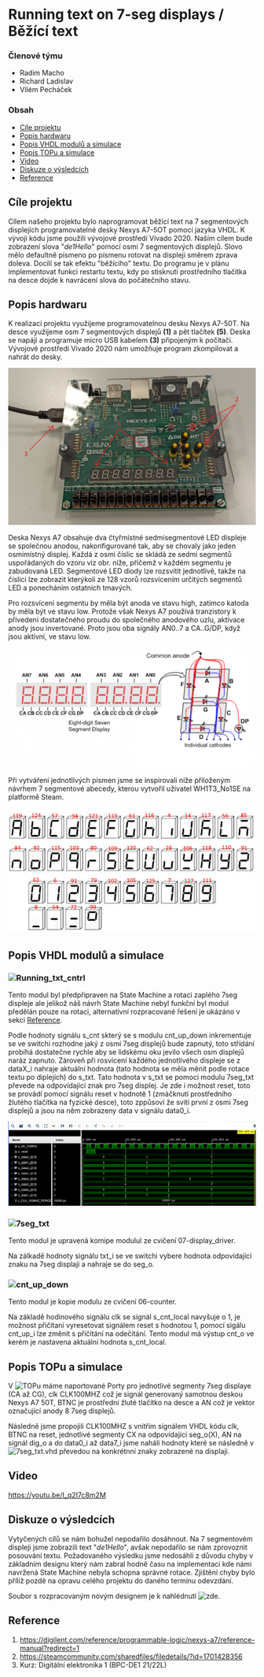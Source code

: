 # Running text on 7-seg displays / Běžící text

### Členové týmu

* Radim Macho
* Richard Ladislav
* Vilém Pecháček

### Obsah

* [Cíle projektu](#objectives)
* [Popis hardwaru](#hardware)
* [Popis VHDL modulů a simulace](#modules)
* [Popis TOPu a simulace](#top)
* [Video](#video)
* [Diskuze o výsledcích](#discussion)
* [Reference](#references)

<a name="objectives"></a>

## Cíle projektu

Cílem našeho projektu bylo naprogramovat běžící text na 7 segmentových displejích programovatelné desky Nexys A7-5OT pomocí jazyka VHDL. 
K vývoji kódu jsme použili vývojové prostředí Vivado 2020. Naším cílem bude zobrazení slova "*de1Hello*" pomocí osmi 7 segmentových displejů. Slovo mělo defaultně písmeno po písmenu rotovat na displeji směrem zprava doleva. Docílí se tak efektu "běžícího" textu. Do programu je v plánu implementovat funkci restartu textu, kdy po stisknutí prostředního tlačítka na desce dojde k navrácení slova do počátečního stavu.

<a name="hardware"></a>

## Popis hardwaru

K realizaci projektu využijeme programovatelnou desku Nexys A7-50T. Na desce využijeme osm 7 segmentových displejů **(1)** a pět tlačítek **(5)**. Deska se napájí a programuje micro USB kabelem **(3)** připojeným k počítači. Vývojové prostředí Vivado 2020 nám umožňuje program zkompilovat a nahrát do desky.

![nexys](images/nexys-a7-50t.jpg)

Deska Nexys A7 obsahuje dva čtyřmístné sedmisegmentové LED displeje se společnou anodou, nakonfigurované tak, aby se chovaly jako jeden osmimístný displej. Každá z osmi číslic se skládá ze sedmi segmentů uspořádaných do vzoru viz obr. níže, přičemž v každém segmentu je zabudovaná LED. Segmentové LED diody lze rozsvítit jednotlivě, takže na číslici lze zobrazit kterýkoli ze 128 vzorů rozsvícením určitých segmentů LED a ponecháním ostatních tmavých.

Pro rozsvícení segmentu by měla být anoda ve stavu high, zatímco katoda by měla být ve stavu low. Protože však Nexys A7 používá tranzistory k přivedení dostatečného proudu do společného anodového uzlu, aktivace anody jsou invertované. Proto jsou oba signály AN0..7 a CA..G/DP, když jsou aktivní, ve stavu low.

<p align="center">
  <img src="images/segment.png">
</p>

Při vytváření jednotlivých písmen jsme se inspirovali níže přiloženým návrhem 7 segmentové abecedy, kterou vytvořil uživatel WH1T3_No1SE na platformě Steam.

<p align="center">
  <img src="images/seg_alphabet.png">
</p>

<a name="modules"></a>

## Popis VHDL modulů a simulace

### ![Running_txt_cntrl](Projekt_DE1/Project_DE1.srcs/sources_1/new/Running_txt_cntrl.vhd)

Tento modul byl předpřipraven na State Machine a rotaci zaplého 7seg displeje ale jelikož náš návrh State Machine nebyl funkční byl modul předělán pouze na rotaci, alternativní rozpracované řešení je ukázáno v sekci [Reference](#references).

Podle hodnoty signálu s_cnt skterý se s modulu cnt_up_down inkrementuje se ve switchi rozhodne jaký z osmi 7seg displejů bude zapnutý, toto střídání probíhá dostatečne rychle aby se lidskému oku jevilo všech osm displejů naráz zapnuto. Zároveň při rosvícení každého jednotlivého displeje se z dataX_i nahraje aktuální hodnota (tato hodnota se měla měnit podle rotace textu po diplejích) do s_txt. Tato hodnota v s_txt se pomocí modulu 7seg_txt převede na odpovídající znak pro 7seg displej. Je zde i možnost reset, toto se provádí pomocí signálu reset v hodnotě 1 (zmáčknutí prostředního žlutého tlačítka na fyzické desce), toto zppůsoví že svítí první z osmi 7seg displejů a jsou na něm zobrazeny data v signálu data0_i.

![wfrms](images/wfrms.png)

### ![7seg_txt](Projekt_DE1/Project_DE1.srcs/sources_1/new/7seg_txt.vhd)

Tento modul je upravená komipe modulul ze cvičení 07-display_driver.

Na zálkadě hodnoty signálu txt_i se ve switchi vybere hodnota odpovídající znaku na 7seg displaji a nahraje se do seg_o.

### ![cnt_up_down](Projekt_DE1/Project_DE1.srcs/sources_1/new/cnt_up_down.vhd)

Tento modul je kopie modulu ze cvičení 06-counter.

Na základě hodinového signálu clk se signál s_cnt_local navyšuje o 1, je možnost přičítaní vyresetovat signálem reset s hodnotou 1, pomocí sigálu cnt_up_i lze změnit s přičítání na odečítání. Tento modul má výstup cnt_o ve kerém je nastavena aktuální hodnota s_cnt_local.

<a name="top"></a>

## Popis TOPu a simulace

V ![TOPu](Projekt_DE1/Project_DE1.srcs/sources_1/new/TOP.vhd) máme naportované Porty pro jednotlivé segmenty 7seg displaye (CA až CG), clk CLK100MHZ což je signál generovaný samotnou deskou Nexys A7 50T, BTNC je prostřední žluté tlačítko na desce a AN což je vektor označující anody 8 7seg displejů.

Následně jsme propojili CLK100MHZ s vnitřím signálem VHDL kódu clk, BTNC na reset, jednotlivé segmenty CX na odpovídajíci seg_o(X), AN na signál dig_o a do data0_i až data7_i jsme naháli hodnoty které se následně v ![7seg_txt.vhd](Projekt_DE1/Project_DE1.srcs/sources_1/new/7seg_txt.vhd) převedou na konkrétnní znaky zobrazené na displaji.

<a name="video"></a>

## Video

https://youtu.be/I_q2I7c8m2M

<a name="references"></a>

## Diskuze o výsledcích

Vytyčených cílů se nám bohužel nepodařilo dosáhnout. Na 7 segmentovém displeji jsme zobrazili text "*de1Hello*", avšak nepodařilo se nám zprovoznit posouvání textu.
Požadovaného výsledku jsme nedosáhli z důvodu chyby v základním designu který nám zabral hodně času na implementaci kde námi navržená State Machine nebyla schopna správné rotace. Zjištění chyby bylo příliž pozdě na opravu celého projektu do daného termínu odevzdání.

Soubor s rozpracovaným novým designem je k nahlédnutí ![zde](display_driver.vhd).

<a name="discussion"></a>

## Reference

1. https://digilent.com/reference/programmable-logic/nexys-a7/reference-manual?redirect=1
2. https://steamcommunity.com/sharedfiles/filedetails/?id=1701428356
3. Kurz: Digitální elektronika 1 (BPC-DE1 21/22L)

